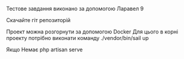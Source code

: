 
Тестове завдання виконано за допомогою Ларавел 9

Скачайте гіт репозиторій

Проект можна розгорнути за допомогою Docker
Для цього в корні проекту потрібно виконати команду
./vendor/bin/sail up 

Якщо Немає 
php artisan serve



